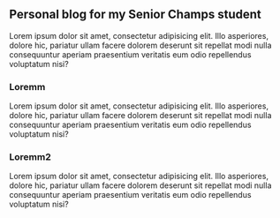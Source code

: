 ## Personal blog for my Senior Champs student

Lorem ipsum dolor sit amet, consectetur adipisicing elit. Illo asperiores, dolore hic, pariatur ullam facere dolorem deserunt sit repellat modi nulla consequuntur aperiam praesentium veritatis eum odio repellendus voluptatum nisi?


### Loremm
Lorem ipsum dolor sit amet, consectetur adipisicing elit. Illo asperiores, dolore hic, pariatur ullam facere dolorem deserunt sit repellat modi nulla consequuntur aperiam praesentium veritatis eum odio repellendus voluptatum nisi?

### Loremm2
Lorem ipsum dolor sit amet, consectetur adipisicing elit. Illo asperiores, dolore hic, pariatur ullam facere dolorem deserunt sit repellat modi nulla consequuntur aperiam praesentium veritatis eum odio repellendus voluptatum nisi?